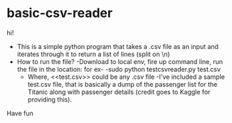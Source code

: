 # basic-csv-reader

hi!

 - This is a simple python program that takes a .csv file as an input and iterates through it to return a list of lines (split on \n)
 - How to run the file?
  -Download to local env, fire up command line, run the file in the location: for ex-
    -sudo python testcsvreader.py test.csv
    - Where, <<test.csv>> could be any .csv file
 -I've included a sample test.csv file, that is basically a dump of the passenger list for the Titanic along with passenger details (credit goes to Kaggle for providing this).
 
 
 Have fun
     
 
